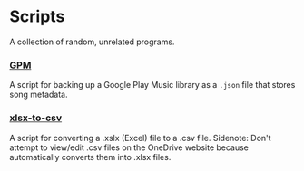 # Scripts
A collection of random, unrelated programs.
### [GPM](https://github.com/AbyssWatcher/Scripts/tree/master/GPM)
A script for backing up a Google Play Music library as a `.json` file that stores song metadata.
### [xlsx-to-csv](https://github.com/AbyssWatcher/Scripts/tree/master/xlsx-to-csv)
A script for converting a .xslx (Excel) file to a .csv file.
Sidenote: Don't attempt to view/edit .csv files on the OneDrive website because automatically converts them into .xlsx files.
